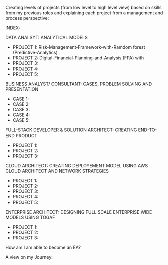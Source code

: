 Creating levels of projects (from low level to high level view) based on skills from my previous roles and explaining each project from a management and process perspective:

INDEX:

DATA ANALSYT: ANALYTICAL MODELS 
- PROJECT 1: Risk-Management-Framework-with-Ramdom forest (Predictive-Analytics)
- PROJECT 2: Digital-Financial-Planning-and-Analysis (FPA) with
- PROJECT 3:
- PROJECT 4:
- PROJECT 5:

BUSINESS ANALYST/ CONSULTANT: CASES, PROBLEM SOLVING AND PRESENTATION
- CASE 1:
- CASE 2:
- CASE 3:
- CASE 4:
- CASE 5:

FULL-STACK DEVELOPER & SOLUTION ARCHITECT: CREATING END-TO-END PRODUCT
- PROJECT 1:
- PROJECT 2:
- PROJECT 3:

CLOUD ARCHITECT: CREATING DEPLOYEMENT MODEL USING AWS CLOUD ARCHITECT AND NETWORK STRATEGIES
- PROJECT 1:
- PROJECT 2:
- PROJECT 3:
- PROJECT 4:
- PROJECT 5:

ENTERPRISE ARCHITECT: DESIGNING FULL SCALE ENTERPRISE WIDE MODELS USING TOGAF
- PROJECT 1:
- PROJECT 2:
- PROJECT 3:

How am I am able to become an EA? 

A view on my Journey: 

<!---
LakshyaTangri/LakshyaTangri is a ✨ special ✨ repository because its `README.md` (this file) appears on your GitHub profile.
You can click the Preview link to take a look at your changes.
--->
